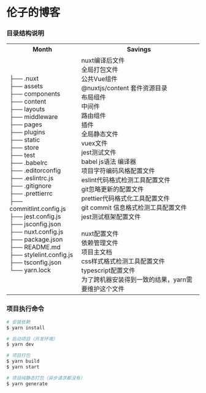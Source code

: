 # 伦子的博客

### 目录结构说明 

<table>
    <tr>
        <th>Month</th>
        <th>Savings</th>
    </tr>
    <tr>
        <td>
├── .nuxt<br>
├── assets<br>
├── components<br>
├── content<br>
├── layouts<br>
├── middleware<br>
├── pages<br>
├── plugins<br>
├── static<br>
├── store<br>
├── test<br>
├── .babelrc<br>
├── .editorconfig<br>
├── .eslintrc.js<br>
├── .gitignore<br>
├── .prettierrc<br>
├── commitlint.config.js<br>
├── jest.config.js<br>
├── jsconfig.json<br>
├── nuxt.config.js<br>
├── package.json<br>
├── README.md<br>
├── stylelint.config.js<br>
├── tsconfig.json<br>
└── yarn.lock<br>
        </td>
        <td>
nuxt编译后文件<br>
全局打包文件<br>
公共Vue组件<br>
@nuxtjs/content 套件资源目录<br>
布局组件<br>
中间件<br>
路由组件<br>
插件<br>
全局静态文件<br>
vuex文件<br>
jest测试文件<br>
babel js语法 编译器<br>
项目字符编码风格配置文件<br>
eslint代码格式检测工具配置文件<br>
git忽略更新的配置文件<br>
prettier代码格式化工具配置文件<br>
git commit 信息格式检测工具配置文件<br>
jest测试框架配置文件<br>
<br>
nuxt配置文件<br>
依赖管理文件<br>
项目主文档<br>
css样式格式检测工具配置文件<br>
typescript配置文件<br>
为了跨机器安装得到一致的结果，yarn需要维护这个文件<br>
        </td>
    </tr>
</table>

### 项目执行命令
 
```bash
# 安装依赖
$ yarn install

# 启动项目（开发环境）
$ yarn dev

# 项目打包
$ yarn build
$ yarn start

# 项目纯静态打包（异步请求都没有）
$ yarn generate
```
